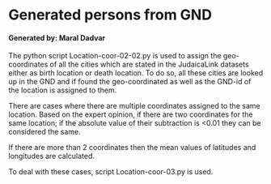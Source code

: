 # Generated persons from GND 

#### Generated by: Maral Dadvar


The python script Location-coor-02-02.py is used to assign the geo-coordinates of all the cities which are stated in the JudaicaLink datasets either as birth location or death location. 
To do so, all these cities are looked up in the GND and if found the geo-coordinated as well as the GND-id of the location is assigned to them.  

There are cases where there are multiple coordinates assigned to the same location. Based on the expert opinion, if there are two coordinates for the same location; if the absolute value of their subtraction is <0.01 they can be considered the same. 

If there are more than 2 coordinates then the mean values of latitudes and longitudes are calculated. 

To deal with these cases, script Location-coor-03.py is used. 


